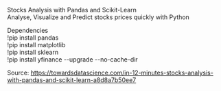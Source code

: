 Stocks Analysis with Pandas and Scikit-Learn <br />
Analyse, Visualize and Predict stocks prices quickly with Python <br />

Dependencies <br />
!pip install pandas <br />
!pip install matplotlib <br />
!pip install sklearn <br />
!pip install yfinance --upgrade --no-cache-dir <br />

Source: https://towardsdatascience.com/in-12-minutes-stocks-analysis-with-pandas-and-scikit-learn-a8d8a7b50ee7
